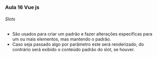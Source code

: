 ### Aula 16 Vue js
###### Slots
<ul>
    <li>São usados para criar um padrão e fazer alterações específicas para um ou mais elementos, mas mantendo o padrão.</li>
    <li>Caso seja passado algo por parâmetro este será renderizado, do contrário será exibido o conteúdo padrão do slot, se houver.</li>
</ul>